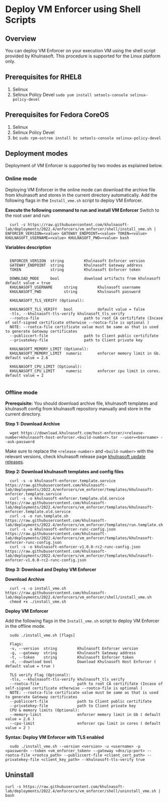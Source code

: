 # Deploy VM Enforcer using Shell Scripts


## Overview

You can deploy VM Enforcer on your execution VM using the shell script provided by Khulnasoft. This procedure is supported for the Linux platform only.

## Prerequisites for RHEL8

1) Selinux
2) Selinux Policy Devel 
    `sudo yum install setools-console selinux-policy-devel`

## Prerequisites for Fedora CoreOS

1) Selinux
2) Selinux Policy Devel
3) bc 
    `sudo rpm-ostree install bc setools-console selinux-policy-devel`

## Deployment modes

Deployment of VM Enforcer is supported by two modes as explained below.
### Online mode

Deploying VM Enforcer in the online mode can download the archive file from khulnasoft and stores in the current directory automatically. Add the following flags in the `Install_vme.sh` script to deploy VM Enforcer.

**Execute the following command to run and install VM Enforcer**
Switch to the root user and run:
```shell
  curl -s https://raw.githubusercontent.com/khulnasoft-lab/deployments/2022.4/enforcers/vm_enforcer/shell/install_vme.sh | ENFORCER_VERSION=<value> GATEWAY_ENDPOINT=<value> TOKEN=<value> KHULNASOFT_USERNAME=<value> KHULNASOFT_PWD=<value> bash
```


**Variables description**

```shell

  ENFORCER_VERSION  string         Khulnasoft Enforcer version
  GATEWAY_ENDPOINT  string         Khulnasoft Gateway address
  TOKEN             string         Khulnasoft Enforcer token

  DOWNLOAD_MODE     bool           download artifacts from khulnasoft default value = true
  KHULNASOFT_USERNAME     string         Khulnasoft username
  KHULNASOFT_PWD          string         Khulnasoft password

  KHULNASOFT_TLS_VERIFY (Optional):

  KHULNASOFT_TLS_VERIFY   bool           default value = false
  -tls, --khulnasoft-tls-verify khulnasoft_tls_verify
  --rootca-file                    path to root CA certififate (Incase of self-signed certificate otherwise --rootca-file is optional )
  NOTE: --rootca-file certificate value must be same as that is used to generate Gateway certificates
  --publiccert-file                path to Client public certififate
  --privatekey-file                path to Client private key  

  KHULNASOFT_MEMORY_LIMIT (Optional):
  KHULNASOFT_MEMORY_LIMIT  numeric       enforcer memory limit in Gb. default value = 2.6

  KHULNASOFT_CPU_LIMIT (Optional):
  KHULNASOFT_CPU_LIMIT     numeric       enforcer cpu limit in cores. default value = 2
 
```

### Offline mode

**Prerequisite:** You should download archive file, khulnasoft templates and khulnasoft config from khulnasoft repository manually and store in the current directory.

**Step 1: Download Archive**

```shell
  wget https://download.khulnasoft.com/host-enforcer/<release-number>khulnasoft-host-enforcer.<build-number>.tar --user=<Username> --ask-password
```

Make sure to replace the `<release-number>` and `<build-number>` with the relevant versions, check khulnasoft release page [khulnasoft update releases](https://docs.khulnasoft.com/docs/update-releases).

**Step 2: Download khulnasoft templates and config files**

```shell
  curl -s -o khulnasoft-enforcer.template.service https://raw.githubusercontent.com/khulnasoft-lab/deployments/2022.4/enforcers/vm_enforcer/templates/khulnasoft-enforcer.template.service
  curl -s -o khulnasoft-enforcer.template.old.service https://raw.githubusercontent.com/khulnasoft-lab/deployments/2022.4/enforcers/vm_enforcer/templates/khulnasoft-enforcer.template.old.service
  curl -s -o run.template.sh https://raw.githubusercontent.com/khulnasoft-lab/deployments/2022.4/enforcers/vm_enforcer/templates/run.template.sh
  curl -s -o khulnasoft-enforcer-runc-config.json https://raw.githubusercontent.com/khulnasoft-lab/deployments/2022.4/enforcers/vm_enforcer/templates/khulnasoft-enforcer-runc-config.json
  curl -s -o khulnasoft-enforcer-v1.0.0-rc2-runc-config.json https://raw.githubusercontent.com/khulnasoft-lab/deployments/2022.4/enforcers/vm_enforcer/templates/khulnasoft-enforcer-v1.0.0-rc2-runc-config.json
```

**Step 3: Download and Deploy VM Enforcer**

**Download Archive**

```shell
  curl -s -o install_vme.sh https://raw.githubusercontent.com/khulnasoft-lab/deployments/2022.4/enforcers/vm_enforcer/shell/install_vme.sh
  chmod +x ./install_vme.sh
```

**Deploy VM Enforcer**

Add the following flags in the `Install_vme.sh` script to deploy VM Enforcer in the offline mode.

```shell
  sudo ./install_vme.sh [flags]

  Flags:
  -v, --version  string         Khulnasoft Enforcer version
  -g, --gateway  string         Khulnasoft Gateway address
  -t, --token    string         Khulnasoft Enforcer token
  -d, --download bool           Download Khulnasoft Host Enforcer ( default value = true )

  TLS verify Flag (Optional):
  -tls, --khulnasoft-tls-verify khulnasoft_tls_verify
  --rootca-file                 path to root CA certififate (Incase of self-signed certificate otherwise --rootca-file is optional )
  NOTE: --rootca-file certificate value must be same as that is used to generate Gateway certificates
  --publiccert-file             path to Client public certififate
  --privatekey-file             path to Client private key   
  CPU & memory limits (Optional):
  --memory-limit                enforcer memory limit in Gb ( default value = 2.6 )
  --cpu-limit                   enforcer cpu limit in cores ( default value = 2 )
```

**Syntax: Deploy VM Enforcer with TLS enabled**

```shell
  sudo ./install_vme.sh --version <version> -u <username> -p <password> --token <vm_enforcer_token> --gateway <dns/ip:port> --rootca-file <rootca_path> --publiccert-file <client_cert_path> --privatekey-file <client_key_path> --khulnasoft-tls-verify true

```

## Uninstall

```
curl -s https://raw.githubusercontent.com/khulnasoft-lab/deployments/2022.4/enforcers/vm_enforcer/shell/uninstall_vme.sh | bash
```
